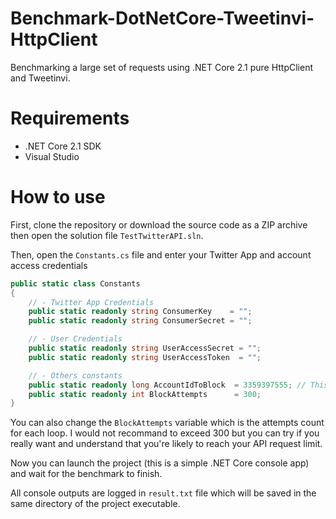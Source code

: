 # Benchmark-DotNetCore-Tweetinvi-HttpClient
Benchmarking a large set of requests using .NET Core 2.1 pure HttpClient and Tweetinvi.

# Requirements

- .NET Core 2.1 SDK
- Visual Studio

# How to use
First, clone the repository or download the source code as a ZIP archive then open the solution file `TestTwitterAPI.sln`.

Then, open the `Constants.cs` file and enter your Twitter App and account access credentials

```CS
public static class Constants
{
    // - Twitter App Credentials
    public static readonly string ConsumerKey    = "";
    public static readonly string ConsumerSecret = "";

    // - User Credentials
    public static readonly string UserAccessSecret = "";
    public static readonly string UserAccessToken  = "";

    // - Others constants
    public static readonly long AccountIdToBlock  = 3359397555; // This is one of my test account no worries
    public static readonly int BlockAttempts      = 300;
}
```

You can also change the `BlockAttempts` variable which is the attempts count for each loop. I would not recommand to exceed 300 but you can try if you really want and understand that you're likely to reach your API request limit.

Now you can launch the project (this is a simple .NET Core console app) and wait for the benchmark to finish.

All console outputs are logged in `result.txt` file which will be saved in the same directory of the project executable.